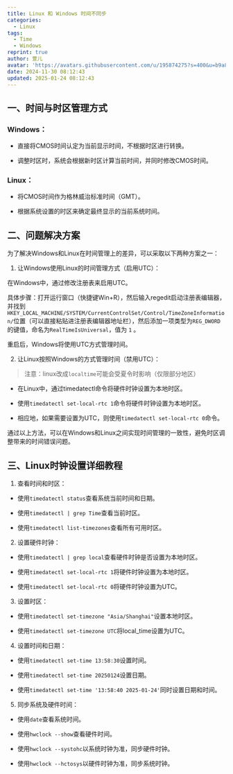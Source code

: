 ```yaml
---
title: Linux 和 Windows 时间不同步
categories:
  - Linux
tags:
  - Time
  - Windows
reprint: true
author: 萱儿
avatar: 'https://avatars.githubusercontent.com/u/195874275?s=400&u=b9a898cd79b75a991a4a7ab0625185f28ec2d39b&v=4'
date: 2024-11-30 08:12:43
updated: 2025-01-24 08:12:43
---
```


## 一、时间与时区管理方式

### Windows：

- 直接将CMOS时间认定为当前显示时间，不根据时区进行转换。

- 调整时区时，系统会根据新时区计算当前时间，并同时修改CMOS时间。

### Linux：

- 将CMOS时间作为格林威治标准时间（GMT）。

- 根据系统设置的时区来确定最终显示的当前系统时间。

## 二、问题解决方案

为了解决Windows和Linux在时间管理上的差异，可以采取以下两种方案之一：

1. 让Windows使用Linux的时间管理方式（启用UTC）：

在Windows中，通过修改注册表来启用UTC。

具体步骤：打开运行窗口（快捷键Win+R），然后输入regedit启动注册表编辑器，并找到`HKEY_LOCAL_MACHINE/SYSTEM/CurrentControlSet/Control/TimeZoneInformation/`位置（可以直接粘贴进注册表编辑器地址栏），然后添加一项类型为`REG_DWORD`的键值，命名为`RealTimeIsUniversal`，值为 `1` 。

重启后，Windows将使用UTC方式管理时间。

2. 让Linux按照Windows的方式管理时间（禁用UTC）：

> 注意：linux改成`localtime`可能会受夏令时影响（仅限部分地区）

- 在Linux中，通过timedatectl命令将硬件时钟设置为本地时区。

- 使用`timedatectl set-local-rtc 1`命令将硬件时钟设置为本地时区。

- 相应地，如果需要设置为UTC，则使用`timedatectl set-local-rtc 0`命令。

通过以上方法，可以在Windows和Linux之间实现时间管理的一致性，避免时区调整带来的时间错误问题。

## 三、Linux时钟设置详细教程

1. 查看时间和时区：

- 使用`timedatectl status`查看系统当前时间和日期。

- 使用`timedatectl | grep Time`查看当前时区。

- 使用`timedatectl list-timezones`查看所有可用时区。

2. 设置硬件时钟：

- 使用`timedatectl | grep local`查看硬件时钟是否设置为本地时区。

- 使用`timedatectl set-local-rtc 1`将硬件时钟设置为本地时区。

- 使用`timedatectl set-local-rtc 0`将硬件时钟设置为UTC。

3. 设置时区：

- 使用`timedatectl set-timezone "Asia/Shanghai"`设置本地时区。

- 使用`timedatectl set-timezone UTC`将local_time设置为UTC。

4. 设置时间和日期：

- 使用`timedatectl set-time 13:58:30`设置时间。

- 使用`timedatectl set-time 20250124`设置日期。

- 使用`timedatectl set-time '13:58:40 2025-01-24'`同时设置日期和时间。

5. 同步系统及硬件时间：

- 使用`date`查看系统时间。

- 使用`hwclock --show`查看硬件时间。

- 使用`hwclock --systohc`以系统时钟为准，同步硬件时钟。

- 使用`hwclock --hctosys`以硬件时钟为准，同步系统时钟。

